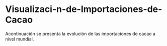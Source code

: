 # Visualizaci-n-de-Importaciones-de-Cacao
Acontinuación se presenta la evolución de las importaciones de cacao a nivel mundial.
